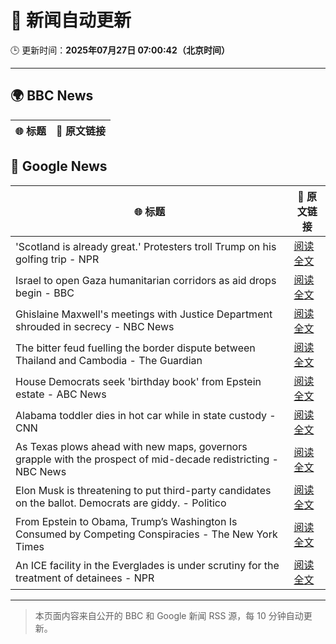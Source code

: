 # 🧠 新闻自动更新

🕒 更新时间：**2025年07月27日 07:00:42（北京时间）**

---

## 🌍 BBC News

| 🌐 标题 | 🔗 原文链接 |
|--------|-------------|

## 📰 Google News

| 🌐 标题 | 🔗 原文链接 |
|--------|-------------|
| 'Scotland is already great.' Protesters troll Trump on his golfing trip - NPR | [阅读全文](https://news.google.com/rss/articles/CBMigwFBVV95cUxNakhWYWR1YXI4a3NCUklYbUZvNU4xVEgzLTFkbEJsUF80clB3NjNNWDhCbWp1OGNYV1ZEampNVS1USlkzTzZMMzQ3YU9jdU9pWkdTb2h0dlI4V0IxU1k4Yk9VTFlJZjlyMXFUSWRwLVBVdHBpd0pCNXQ0RWpvWkNQNGh5TQ?oc=5) |
| Israel to open Gaza humanitarian corridors as aid drops begin - BBC | [阅读全文](https://news.google.com/rss/articles/CBMiWkFVX3lxTFBTN1VzVkF3SjA5elpjR0pCekx4ODFuNlRTU3M5em14ZGdqbGNyY18xRl9kZkxuT3c0WVNXU3h6dDJWcVdpVFFVbjlpOGJjcjljWVFvMzMtMTRWQdIBX0FVX3lxTE1HR08zOFROQ2xGUlpkc1BwRjZUeXN4c25EU2J2VUt4eEpUdVZIRXBpVnF1d3NGS2d0OUxiVzk4dnN3RWhwaExYbmlvQjhFeHhKX2NhRWphV2dIeFU5eHl3?oc=5) |
| Ghislaine Maxwell's meetings with Justice Department shrouded in secrecy - NBC News | [阅读全文](https://news.google.com/rss/articles/CBMirAFBVV95cUxNQ3c4ZXB6WGpybW1BcnZlc2l5QjBYUVNYcFoxdk1ZUUpiQTFuWkxBWXVFbnBRRXkwSDduVG5IaE1xY3VuNXBBNTlnWWZ1MXd2ZHhlMDFUdnljR2NtOTZSSVhYeFhJVV82SWdSYU8zUkNhVElRMUR6VF9fUFNYUFpKRllzNUg3dnc3c2tBZnZHYVdEN0VUYUMyOEdBNThVajU4bF9veTVoekkyUW5a0gFWQVVfeXFMTlRwQ05BNGNQZlgwdXBQNENtQ0pJN2d4M3RNWXRxVnFJYy14b0gtb3VocGZqcllhTjROcnd0blcxRU5IenhScHpyR0g1QlVUa1NaNlpFSEE?oc=5) |
| The bitter feud fuelling the border dispute between Thailand and Cambodia - The Guardian | [阅读全文](https://news.google.com/rss/articles/CBMiuwFBVV95cUxPTXMxYXBGNXc2MVVyc0h2UmFLb0lwOEplQjZLR0JJYnZQeXBkNVlETGIyS1hBWFZKVm1CQXVtQ1ZkSzhPbnBMTmw2SzdPYnJqcDEzNUZQYmI5MV9YNXV5WjJ5VDF2Q0F3RTgtUGJiS1Btb085Q25QYjRfYTdlSzNJQTNxOVRHR283TGp1SUZuT1F4eTRIbEppT0s3ZW85M294MlZabWl1aUV1dk5ocG85UmphN1hVTE1xVVZz?oc=5) |
| House Democrats seek 'birthday book' from Epstein estate - ABC News | [阅读全文](https://news.google.com/rss/articles/CBMiogFBVV95cUxQai1NR2RSYXdkb1NaQkNBTDFLTTBXWWlvSUI3ZE9jWWYyakQ5WF8xb01IZVpFSERrdXp6RVdVcFNScHlUWlpUN3QzOVEySXNvbEVjTFdiT25YM1h2aTUwcHp2U1h6V3NBeUNva2dVOUZUdk1PcTBRRGEza1pwTXJ0aEZRbmJfcG5KUlk5U2ozYW5sSldPMU45YTc0VS05SXpRNWfSAacBQVVfeXFMTk5iUHVMNUNGRExxMUxtWVB0T29CUVF0bGZlemlaY3JSUHJoYTA2U05SU0NGRHcwazRWbVZjU2ExVGFxQlhxUUYzQXVXQ2UtSThOa2xLd0FJWlpCak1fRnZQeDRtOVMyTUp5Rm02LXYtRUVGSGk5ZjRqS3UyQUFacldUTEEyMUJ2c0pCREwzWS0ta2p0enhHNThneWtfQlRiQ1JONnc3bVU?oc=5) |
| Alabama toddler dies in hot car while in state custody - CNN | [阅读全文](https://news.google.com/rss/articles/CBMibkFVX3lxTE1qNHpDaGxLelB4dnVoekNBZmdHVnVTWThMWEljaXpWNnJWZ3RvazZwa0NiMFdUcHJpeVE1WkhEOTlTdmw3aHdWaE1pdlR0ZUhJR2JRaEFiY2VpdjFmTlFreVl5bjh1UzRhdEZ1Z2hn0gFzQVVfeXFMTW8xVlZSNzBDdmlHTHRfblBSR2Z3M3dMVEwyT2RCQVpiSExMSFJ4RjFlUkpGSlg0RGZTbk5LdkFxR0dHdWlKblB2YjJqSXk3N1pUeE8zeENJRXVuV29SVEpST001dm1qMkpsWDJUUUZJMTc4UQ?oc=5) |
| As Texas plows ahead with new maps, governors grapple with the prospect of mid-decade redistricting - NBC News | [阅读全文](https://news.google.com/rss/articles/CBMiwgFBVV95cUxNWGZvbDhxQ1hZRUdEaE8wOU5FUWJCMXFOZmgyTl9pc0Z5SVJRQVpJQnhsV1lqY0FqOXFGMUZfUG5mdy05VlZ2SHFUUFdLZGY4NEUwVFE2bGh2dkphMTBsVkptclp4MkgyZEtkNDczOWlOWWV5TmxEZnhzS0EtbXN6ZThhVzNYNjRUa3J5VV9ZcWVWY18xMnVqQm8wVlRNV19RZWJTbGNxc09QN2NOTnk4ZEpoRldJYjZQekZVeWkxU0F0Z9IBVkFVX3lxTE9MSTU0aWdSWlRyaU1GdkM3NDRQTmR4VnZKMzVHbXJpaUphREQ3RnNBZ0lxaDltd0IxMW1mdEJ2MUNuTjR6alAtMWcyai13U25oRjExakt3?oc=5) |
| Elon Musk is threatening to put third-party candidates on the ballot. Democrats are giddy. - Politico | [阅读全文](https://news.google.com/rss/articles/CBMijwFBVV95cUxObThfRk02Nl9ZMVFFVTlfYTZoR3lpS3h5X2xZX29tR2hyc2h3OXhlVUlGck11M3ZqcFVMRFUzeDZlSzc0OEVjQ0IyaGhDUm1Sd3IxQmxHUWRnZDUtM29XMDhEZHJycnpxQXBCU2xWUVdCRm1QN3Q5X3pXZnV3dU9Zc2lydmZhRUp5bkR3QzVPOA?oc=5) |
| From Epstein to Obama, Trump’s Washington Is Consumed by Competing Conspiracies - The New York Times | [阅读全文](https://news.google.com/rss/articles/CBMijAFBVV95cUxNTVZzclJWMHg4RkNMMHVuc2xkY0pCd0tMSHBvd0xSMktkUDIySmFXNm1IVEw1TE9BNXlVem51SmlYT2VHcXh0bHQ3Z0d0X3hWc1piM1FlM2Z2a1lsSGZodlJyQUhUR1dhZWh4NU5yQkpIRDcwN3VJUllDNkpMN29XN3dhM2Y1SHN5TVA1dA?oc=5) |
| An ICE facility in the Everglades is under scrutiny for the treatment of detainees - NPR | [阅读全文](https://news.google.com/rss/articles/CBMixgFBVV95cUxOU3ZxUXY2VF9sbV9aT2RLNEVSLU85LXdZVUdLaWpaVVlLVTIxUVNXZERaa1NTQmhzODJYUVc0dmlEb3lyM0pyM1F3TzRBR04xRkl3aU9HRFVuMFhwX0RSVUpQZTdfYjUwaTJ4WXJqdUNGZ3ZidFY4QXp5TmxyNlU2dGlEYTZLamRLWEtWMF80cTdSUmpuOWVHcEtJR2gtNEJNSHluR1VCQWlYcTJkQWxnYnhEdHdyZUo2Z29UYldNazNHd2pDeVE?oc=5) |

---
> 本页面内容来自公开的 BBC 和 Google 新闻 RSS 源，每 10 分钟自动更新。